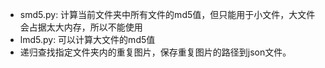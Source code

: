 
* smd5.py: 计算当前文件夹中所有文件的md5值，但只能用于小文件，大文件会占据太大内存，所以不能使用  
* lmd5.py: 可以计算大文件的md5值
* 递归查找指定文件夹内的重复图片，保存重复图片的路径到json文件。